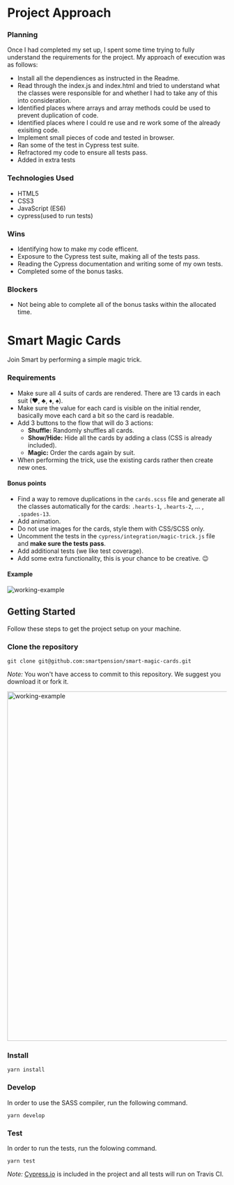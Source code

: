 # Project Approach 

### Planning 
Once I had completed my set up, I spent some time trying to fully understand the requirements for the project. My approach of execution was as follows: 
- Install all the dependiences as instructed in the Readme.
- Read through the index.js and index.html and tried to understand what the classes were responsible for and whether I had to take any of this into consideration. 
- Identified places where arrays and array methods could be used to prevent duplication of code.
- Identified places where I could re use and re work some of the already exisiting code. 
- Implement small pieces of code and tested in browser.
- Ran some of the test in Cypress test suite. 
- Refractored my code to ensure all tests pass. 
- Added in extra tests


### Technologies Used
- HTML5
- CSS3
- JavaScript (ES6)
- cypress(used to run tests)


### Wins 

- Identifying how to make my code efficent.
- Exposure to the Cypress test suite, making all of the tests pass. 
- Reading the Cypress documentation and writing some of my own tests.  
- Completed some of the bonus tasks.

### Blockers 
- Not being able to complete all of the bonus tasks within the allocated time. 



# Smart Magic Cards
Join Smart by performing a simple magic trick.

### Requirements
- Make sure all 4 suits of cards are rendered. There are 13 cards in each suit (♥,   ♣, ♦, ♠).
- Make sure the value for each card is visible on the initial render, basically move each card a bit so the card is readable.
- Add 3 buttons to the flow that will do 3 actions:
  - **Shuffle:** Randomly shuffles all cards.
  - **Show/Hide:** Hide all the cards by adding a class (CSS is already included).
  - **Magic:** Order the cards again by suit.
- When performing the trick, use the existing cards rather then create new ones.

#### Bonus points
  - Find a way to remove duplications in the `cards.scss` file and generate all the classes automatically for the cards: `.hearts-1`, `.hearts-2`, ... , `.spades-13`.
  - Add animation.
  - Do not use images for the cards, style them with CSS/SCSS only.
  - Uncomment the tests in the `cypress/integration/magic-trick.js` file and **make sure the tests pass**.
  - Add additional tests (we like test coverage).
  - Add some extra functionality, this is your chance to be creative. 😉

#### Example
<img src="assets/working-example.gif" alt="working-example">

## Getting Started
Follow these steps to get the project setup on your machine.

### Clone the repository
```
git clone git@github.com:smartpension/smart-magic-cards.git
```
_Note:_ You won't have access to commit to this repository. We suggest you download it or fork it.

<img src="assets/fork-example.png" alt="working-example" width="800">

### Install
```
yarn install
```

### Develop
In order to use the SASS compiler, run the following command.
```
yarn develop
```

### Test
In order to run the tests, run the folowing command.
```
yarn test
```
_Note:_ [Cypress.io](https://www.cypress.io/) is included in the project and all tests will run on Travis CI.
